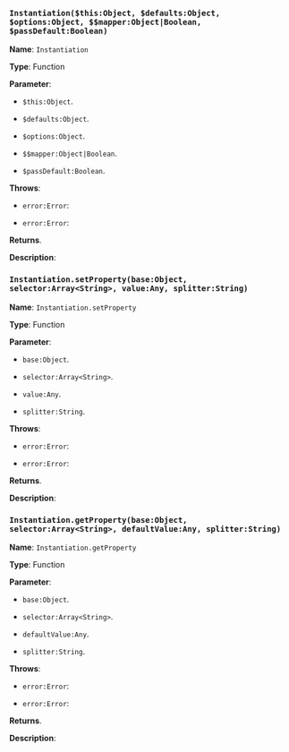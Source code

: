 
### `Instantiation($this:Object, $defaults:Object, $options:Object, $$mapper:Object|Boolean, $passDefault:Boolean)`



**Name**:  `Instantiation`


**Type**:  Function


**Parameter**: 


  - `$this:Object`. 


  - `$defaults:Object`. 


  - `$options:Object`. 


  - `$$mapper:Object|Boolean`. 


  - `$passDefault:Boolean`. 


**Throws**:  


  - `error:Error`:


  - `error:Error`:


**Returns**.


**Description**:  





### `Instantiation.setProperty(base:Object, selector:Array<String>, value:Any, splitter:String)`



**Name**:  `Instantiation.setProperty`


**Type**:  Function


**Parameter**: 


  - `base:Object`. 


  - `selector:Array<String>`. 


  - `value:Any`. 


  - `splitter:String`. 


**Throws**:  


  - `error:Error`:


  - `error:Error`:


**Returns**.


**Description**:  





### `Instantiation.getProperty(base:Object, selector:Array<String>, defaultValue:Any, splitter:String)`



**Name**:  `Instantiation.getProperty`


**Type**:  Function


**Parameter**: 


  - `base:Object`.


  - `selector:Array<String>`.


  - `defaultValue:Any`.


  - `splitter:String`.


**Throws**:  


  - `error:Error`:


  - `error:Error`:


**Returns**.


**Description**:  





